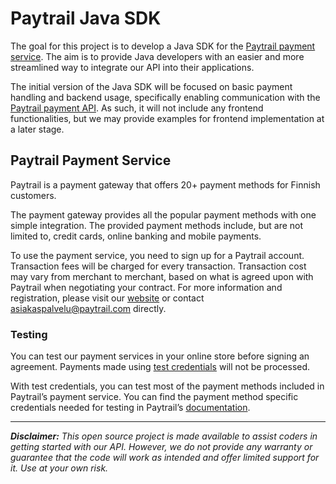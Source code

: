 # Paytrail Java SDK

The goal for this project is to develop a Java SDK for the [Paytrail payment service](https://www.paytrail.com/en). The aim is to provide Java developers with an easier and more streamlined way to integrate our API into their applications.

The initial version of the Java SDK will be focused on basic payment handling and backend usage, specifically enabling communication with the [Paytrail payment API](https://docs.paytrail.com/#/). As such, it will not include any frontend functionalities, but we may provide examples for frontend implementation at a later stage.

## Paytrail Payment Service

Paytrail is a payment gateway that offers 20+ payment methods for Finnish customers.

The payment gateway provides all the popular payment methods with one simple integration. The provided payment methods include, but are not limited to, credit cards, online banking and mobile payments.

To use the payment service, you need to sign up for a Paytrail account. Transaction fees will be charged for every transaction. Transaction cost may vary from merchant to merchant, based on what is agreed upon with Paytrail when negotiating your contract. For more information and registration, please visit our [website](https://www.paytrail.com) or contact asiakaspalvelu@paytrail.com directly.

### Testing ###

You can test our payment services in your online store before signing an agreement. Payments made using [test credentials](https://docs.paytrail.com/#/?id=test-credentials) will not be processed.

With test credentials, you can test most of the payment methods included in Paytrail’s payment service. You can find the payment method specific credentials needed for testing in Paytrail’s [documentation](https://docs.paytrail.com/#/payment-method-providers).

---

**_Disclaimer:_** _This open source project is made available to assist coders in getting started with our API. However, we do not provide any warranty or guarantee that the code will work as intended and offer limited support for it. Use at your own risk._
